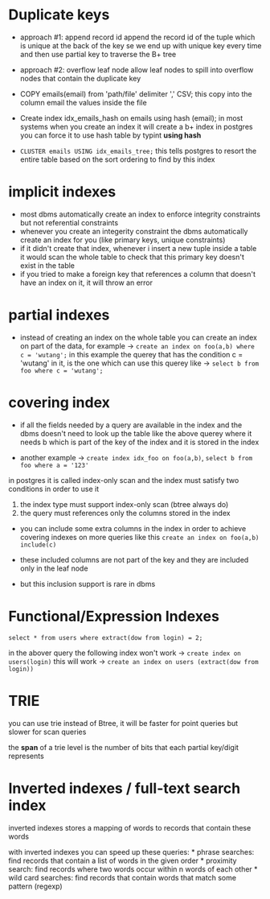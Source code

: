 # Duplicate keys

* approach #1: append record id 
  append the record id of the tuple which is unique at the back of the key 
  se we end up with unique key every time and then use partial key to traverse the B+ tree
* approach #2: overflow leaf node 
  allow leaf nodes to spill into overflow nodes that contain the duplicate key


* COPY emails(email) from 'path/file' delimiter ',' CSV;
  this copy into the column email the values inside the file 


* Create index idx_emails_hash on emails using hash (email); 
  in most systems when you create an index it will create a b+ index 
  in postgres you can force it to use hash table by typint **using hash**
  
  
* `CLUSTER emails USING idx_emails_tree;` 
  this tells postgres to resort the entire table based on the sort ordering to find by this index

# implicit indexes
* most dbms automatically create an index to enforce integrity constraints but not referential constraints
* whenever you create an integerity constraint the dbms automatically create an index for you (like primary keys, unique constraints)
* if it didn't create that index, whenever i insert a new tuple inside a table it would scan the whole table to check that
  this primary key doesn't exist in the table
* if you tried to make a foreign key that references a column that doesn't have an index on it, it will throw an error  

# partial indexes

* instead of creating an index on the whole table you can create an index on part of the data, 
  for example -> `create an index on foo(a,b) where c = 'wutang';` 
  in this example the querey that has the condition c = 'wutang' in it, is the one which can use this querey
  like -> `select b from foo where c = 'wutang';`
  
# covering index

* if all the fields needed by a query are available in the index and the dbms doesn't need to look up the table 
  like the above querey where it needs b which is part of the key of the index and it is stored in the index

* another example -> `create index idx_foo on foo(a,b)`, `select b from foo where a = '123'`

in postgres it is called index-only scan and the index must satisfy two conditions in order to use it
1. the index type must support index-only scan (btree always do)
2. the query must references only the columns stored in the index 
   
* you can include some extra columns in the index in order to achieve covering indexes on more queries like this 
  `create an index on foo(a,b) include(c)`

* these included columns are not part of the key and they are included only in the leaf node
* but this inclusion support is rare in dbms

# Functional/Expression Indexes

`select * from users where extract(dow from login) = 2;` 

in the abover query the following index won't work -> `create index on users(login)`
this will work -> `create an index on users (extract(dow from login))` 


# TRIE

you can use trie instead of Btree,
it will be faster for point queries but slower for scan queries

the **span** of a trie level is the number of bits that each partial key/digit represents

# Inverted indexes / full-text search index 

inverted indexes stores a mapping of words to records that contain these words

with inverted indexes you can speed up these queries:
    * phrase searches: find records that contain a list of words in the given order
    * proximity search: find records where two words occur within n words of each other 
    * wild card searches: find records that contain words that match some pattern (regexp)
